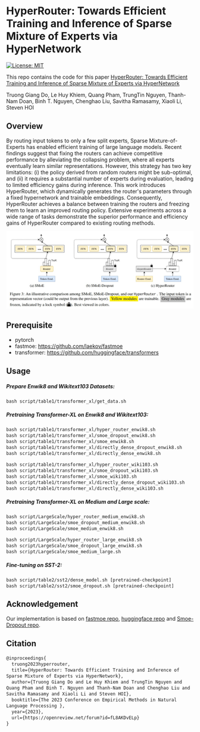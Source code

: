 # HyperRouter: Towards Efficient Training and Inference of Sparse Mixture of Experts via HyperNetwork

[![License: MIT](https://img.shields.io/badge/License-MIT-green.svg)](https://opensource.org/licenses/MIT)

This repo contains the code for this paper [HyperRouter: Towards Efficient Training and Inference of Sparse Mixture of Experts via HyperNetwork](https://openreview.net/forum?id=fL8AKDvELp)

Truong Giang Do, Le Huy Khiem, Quang Pham, TrungTin Nguyen, Thanh-Nam Doan, Binh T. Nguyen, Chenghao Liu, Savitha Ramasamy, Xiaoli Li, Steven HOI

## Overview

By routing input tokens to only a few split experts, Sparse Mixture-of-Experts has enabled efficient training of large language models. Recent findings suggest that fixing the routers can achieve competitive performance by alleviating the collapsing problem, where all experts eventually learn similar representations. However, this strategy has two key limitations: (i) the policy derived from random routers might be sub-optimal, and (ii) it requires a substantial number of experts during evaluation, leading to limited efficiency gains during inference. This work introduces HyperRouter, which dynamically generates the router's parameters through a fixed hypernetwork and trainable embeddings. Consequently, HyperRouter achieves a balance between training the routers and freezing them to learn an improved routing policy. Extensive experiments across a wide range of tasks demonstrate the superior performance and efficiency gains of HyperRouter compared to existing routing methods.

![](Figs/framework.jpg)


## Prerequisite

- pytorch
- fastmoe: https://github.com/laekov/fastmoe
- transformer: https://github.com/huggingface/transformers

## Usage

##### Prepare Enwik8 and Wikitext103 Datasets: 
``` # Download dataset: 
bash script/table1/transformer_xl/get_data.sh
```


##### Pretraining Transformer-XL on Enwik8 and Wikitext103: 

``` # Enwik8 dataset: 
bash script/table1/transformer_xl/hyper_router_enwik8.sh
bash script/table1/transformer_xl/smoe_dropout_enwik8.sh
bash script/table1/transformer_xl/smoe_enwik8.sh
bash script/table1/transformer_xl/directly_dense_dropout_enwik8.sh
bash script/table1/transformer_xl/directly_dense_enwik8.sh
```


``` # Wikitext103 dataset: 
bash script/table1/transformer_xl/hyper_router_wiki103.sh
bash script/table1/transformer_xl/smoe_dropout_wiki103.sh
bash script/table1/transformer_xl/smoe_wiki103.sh
bash script/table1/transformer_xl/directly_dense_dropout_wiki103.sh
bash script/table1/transformer_xl/directly_dense_wiki103.sh
```

##### Pretraining Transformer-XL on Medium and Large scale: 

``` # Medium Scale - Enwik8 dataset
bash script/LargeScale/hyper_router_medium_enwik8.sh
bash script/LargeScale/smoe_dropout_medium_enwik8.sh
bash script/LargeScale/smoe_medium_enwik8.sh
```

``` # Large Scale - Enwik8 dataset
bash script/LargeScale/hyper_router_large_enwik8.sh
bash script/LargeScale/smoe_dropout_large_enwik8.sh
bash script/LargeScale/smoe_medium_large.sh
```

##### Fine-tuning on SST-2:

```
bash script/table2/sst2/dense_model.sh [pretrained-checkpoint]
bash script/table2/sst2/smoe_dropout.sh [pretrained-checkpoint]
```

## Acknowledgement

Our implementation is based on [fastmoe repo](https://github.com/laekov/fastmoe), [huggingface repo](https://github.com/huggingface/transformers) and [Smoe-Dropout repo](https://github.com/VITA-Group/Random-MoE-as-Dropout).

## Citation

```
@inproceedings{
  truong2023hyperrouter,
  title={HyperRouter: Towards Efficient Training and Inference of Sparse Mixture of Experts via HyperNetwork},
  author={Truong Giang Do and Le Huy Khiem and TrungTin Nguyen and Quang Pham and Binh T. Nguyen and Thanh-Nam Doan and Chenghao Liu and Savitha Ramasamy and Xiaoli Li and Steven HOI},
  booktitle={The 2023 Conference on Empirical Methods in Natural Language Processing },
  year={2023},
  url={https://openreview.net/forum?id=fL8AKDvELp}
}
```

